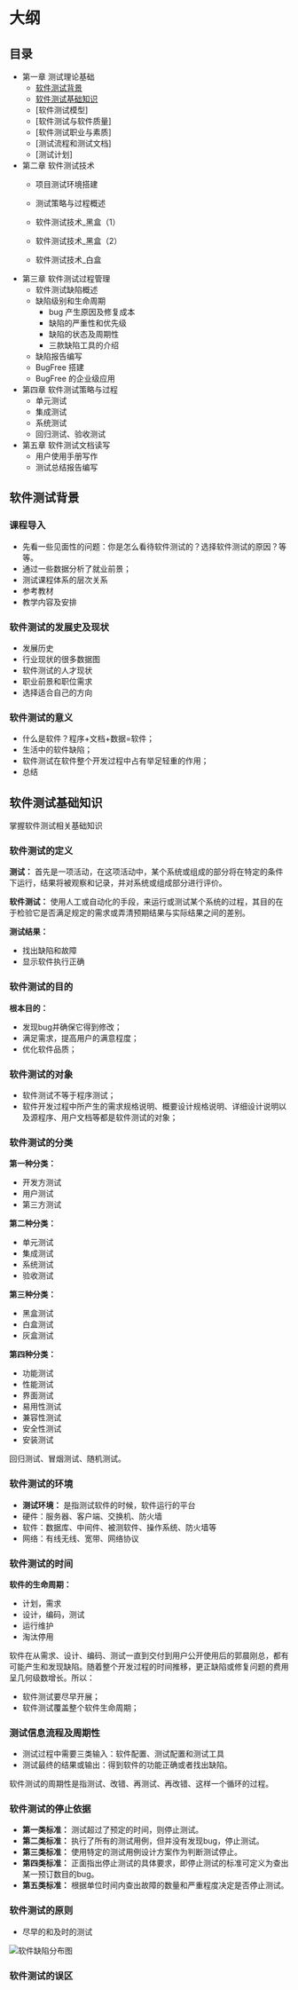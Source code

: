 # 大纲

## 目录

- 第一章 测试理论基础
	- [软件测试背景](1-1.md#软件测试背景)
	- [软件测试基础知识](1-1.md#软件测试基础知识)
	- [软件测试模型]
	- [软件测试与软件质量]
	- [软件测试职业与素质]
	- [测试流程和测试文档]
	- [测试计划]
- 第二章 软件测试技术
	- 项目测试环境搭建
	- 测试策略与过程概述
	- 软件测试技术_黑盒（1）
	
	- 软件测试技术_黑盒（2）
	- 软件测试技术_白盒
- 第三章 软件测试过程管理
	- 软件测试缺陷概述
	- 缺陷级别和生命周期
		- bug 产生原因及修复成本
		- 缺陷的严重性和优先级
		- 缺陷的状态及周期性
		- 三款缺陷工具的介绍
	- 缺陷报告编写
	- BugFree 搭建
	- BugFree 的企业级应用
- 第四章 软件测试策略与过程
	- 单元测试
	- 集成测试
	- 系统测试
	- 回归测试、验收测试
- 第五章 软件测试文档读写
	- 用户使用手册写作
	- 测试总结报告编写


## 软件测试背景

### 课程导入

- 先看一些见面性的问题：你是怎么看待软件测试的？选择软件测试的原因？等等。
- 通过一些数据分析了就业前景；
- 测试课程体系的层次关系
- 参考教材
- 教学内容及安排

### 软件测试的发展史及现状

- 发展历史
- 行业现状的很多数据图
- 软件测试的人才现状
- 职业前景和职位需求
- 选择适合自己的方向

### 软件测试的意义

- 什么是软件？程序+文档+数据=软件；
- 生活中的软件缺陷；
- 软件测试在软件整个开发过程中占有举足轻重的作用；
- 总结

## 软件测试基础知识

掌握软件测试相关基础知识

### 软件测试的定义

**测试：** 首先是一项活动，在这项活动中，某个系统或组成的部分将在特定的条件下运行，结果将被观察和记录，并对系统或组成部分进行评价。

**软件测试：** 使用人工或自动化的手段，来运行或测试某个系统的过程，其目的在于检验它是否满足规定的需求或弄清预期结果与实际结果之间的差别。

**测试结果：**
- 找出缺陷和故障
- 显示软件执行正确

### 软件测试的目的

**根本目的：**
- 发现bug并确保它得到修改；
- 满足需求，提高用户的满意程度；
- 优化软件品质；

### 软件测试的对象

- 软件测试不等于程序测试；
- 软件开发过程中所产生的需求规格说明、概要设计规格说明、详细设计说明以及源程序、用户文档等都是软件测试的对象；

### 软件测试的分类

**第一种分类：**
- 开发方测试
- 用户测试
- 第三方测试

**第二种分类：**
- 单元测试
- 集成测试
- 系统测试
- 验收测试

**第三种分类：**
- 黑盒测试
- 白盒测试
- 灰盒测试

**第四种分类：**
- 功能测试
- 性能测试
- 界面测试
- 易用性测试
- 兼容性测试
- 安全性测试
- 安装测试

回归测试、冒烟测试、随机测试。

### 软件测试的环境

- **测试环境：** 是指测试软件的时候，软件运行的平台
- 硬件：服务器、客户端、交换机、防火墙
- 软件：数据库、中间件、被测软件、操作系统、防火墙等
- 网络：有线无线、宽带、网络协议

### 软件测试的时间

**软件的生命周期：**
- 计划，需求
- 设计，编码，测试
- 运行维护
- 淘汰停用

软件在从需求、设计、编码、测试一直到交付到用户公开使用后的郭晨刚总，都有可能产生和发现缺陷。随着整个开发过程的时间推移，更正缺陷或修复问题的费用呈几何级数增长。所以：

- 软件测试要尽早开展；
- 软件测试覆盖整个软件生命周期；

### 测试信息流程及周期性

- 测试过程中需要三类输入：软件配置、测试配置和测试工具
- 测试最终的结果或输出：得到软件的功能正确或者找出缺陷。

软件测试的周期性是指测试、改错、再测试、再改错、这样一个循环的过程。

### 软件测试的停止依据

- **第一类标准：** 测试超过了预定的时间，则停止测试。
- **第二类标准：** 执行了所有的测试用例，但并没有发现bug，停止测试。
- **第三类标准：** 使用特定的测试用例设计方案作为判断测试停止。
- **第四类标准：** 正面指出停止测试的具体要求，即停止测试的标准可定义为查出某一预订数目的bug。
- **第五类标准：** 根据单位时间内查出故障的数量和严重程度决定是否停止测试。

### 软件测试的原则

- 尽早的和及时的测试

![软件缺陷分布图](bug分布.jpg'50%')

### 软件测试的误区